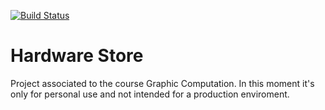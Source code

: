 [![Build Status](https://travis-ci.org/oscar26/hardware-store.svg?branch=master)](https://travis-ci.org/oscar26/hardware-store)

# Hardware Store
Project associated to the course Graphic Computation. In this moment it's only for personal use and not intended for a production enviroment.
